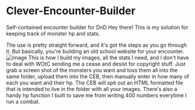 # Clever-Encounter-Builder
Self-contained encounter builder for DnD
Hey there! This is my solution for keeping track of monster hp and stats. 

The use is pretty straight forward, and it's got the steps as you go through it. But basically, you're building an old school website for your encounter.
![image](https://user-images.githubusercontent.com/62290713/156913276-b5bed187-65ea-48b5-884d-e99a358d7a95.png)
This is how I build my images, all the stats I need, and I don't have to deal with WOtC sending me a cease and desist for copyright stuff.
Just grab a screen shot of the monsters you want and toss them all into the same folder, upload them into the CEB, then manually enter in how many of each you want and their hp.
The CEB will spit out an HTML formatted file that is intended to live in the folder with all your images. There's also a handy hp function I built to save me from writing 400 numbers everytime I run a combat.
